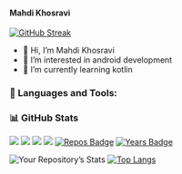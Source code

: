 <!---
mahdidev78/mahdidev78 is a ✨ special ✨ repository because its `README.md` (this file) appears on your GitHub profile.
You can click the Preview link to take a look at your changes.
--->


#### Mahdi Khosravi
[![GitHub Streak](http://github-readme-streak-stats.herokuapp.com?user=mahdidev78)](https://git.io/streak-stats)



- 👋 Hi, I’m Mahdi Khosravi
- 👀 I’m interested in android development
- 🌱 I’m currently learning kotlin



### 🔨 Languages and Tools:



### 📊 GitHub Stats

![](https://komarev.com/ghpvc/?username=mahdidev78&color=blue)
<a href="https://github.com/mahdidev78?tab=followers"><img src="https://img.shields.io/github/followers/mahdidev78?color=%234CC61E&label=GitHub%20Followers%20%3A"/></a>
<a href="https://www.ubuntu.com/"><img src="https://img.shields.io/badge/Os-Ubuntu-a80030"/></a>
<a href="https://github.com/mahdidev78?tab=repositories"><img src="https://badges.frapsoft.com/os/v2/open-source.svg?v=103"/></a>
[![Repos Badge](https://badges.pufler.dev/repos/mahdidev78)](https://badges.pufler.dev)
[![Years Badge](https://badges.pufler.dev/years/mahdidev78)](https://badges.pufler.dev)


![Your Repository’s Stats](https://github-readme-stats.vercel.app/api?username=mahdidev78&layout=compact&show_icons=true)
[![Top Langs](https://github-readme-stats.vercel.app/api/top-langs/?username=mahdidev78&layout=compact)](https://github.com/mahdidev78/github-readme-stats)

